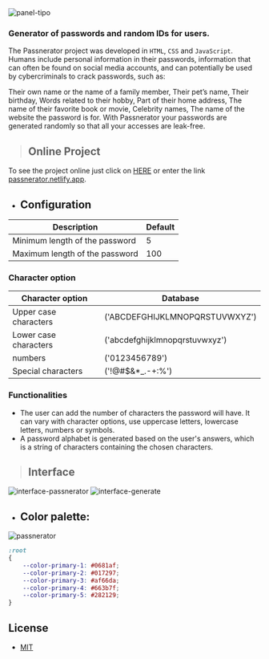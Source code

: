 
<img src="https://i.ibb.co/dPYpcqL/panel-tipo.png" alt="panel-tipo" border="0">

### Generator of passwords and random IDs for users.

The Passnerator project was developed in `HTML`, `CSS` and `JavaScript`.
Humans include personal information in their passwords, information that can often be found on social media accounts, and can potentially be used by cybercriminals to crack passwords, such as:

Their own name or the name of a family member, Their pet’s name, Their birthday, Words related to their hobby, Part of their home address, The name of their favorite book or movie, Celebrity names, The name of the website the password is for. With Passnerator your passwords are generated randomly so that all your accesses are leak-free.

> ## Online Project

To see the project online just click on [HERE](https://passnerator.netlify.app/) or enter the link [passnerator.netlify.app](https://passnerator.netlify.app).

- ## Configuration

|                          Description                 | Default |
|------------------------------------------------------| ------- |
|   Minimum length of the password                     | 5 |
|   Maximum length of the password                     | 100 |

### Character option

|                        Character option              |         Database                 |
|------------------------------------------------------|----------------------------------|
|   Upper case characters                              |  ('ABCDEFGHIJKLMNOPQRSTUVWXYZ')  |
|   Lower case characters                              |  ('abcdefghijklmnopqrstuvwxyz')  |
|   numbers                                            |  ('0123456789')                  |
|   Special characters                                 |  ('!@#$&*_.-+:%')                |

### Functionalities

- The user can add the number of characters the password will have. It can vary with character options, use uppercase letters, lowercase letters, numbers or symbols.
- A password alphabet is generated based on the user's answers, which is a string of characters containing the chosen characters.

> ## Interface

<img src="https://i.ibb.co/LpGxgdn/interface-passnerator.png" alt="interface-passnerator" border="0">
<img src="https://i.ibb.co/gRLHpLd/interface-generate.png" alt="interface-generate" border="0">

- ## Color palette:

<img src="https://i.ibb.co/X5x3bZh/passnerator.jpg" alt="passnerator" border="0">

``` css
:root
{
    --color-primary-1: #0681af;
    --color-primary-2: #017297;
    --color-primary-3: #af66da;
    --color-primary-4: #663b7f;
    --color-primary-5: #282129;
}
```

## License
 * [MIT](LICENSE)
